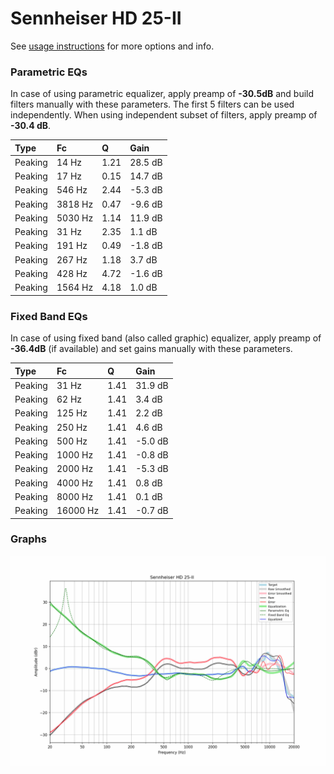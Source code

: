 # Sennheiser HD 25-II
See [usage instructions](https://github.com/jaakkopasanen/AutoEq#usage) for more options and info.

### Parametric EQs
In case of using parametric equalizer, apply preamp of **-30.5dB** and build filters manually
with these parameters. The first 5 filters can be used independently.
When using independent subset of filters, apply preamp of **-30.4 dB**.

| Type    | Fc      |    Q | Gain    |
|:--------|:--------|:-----|:--------|
| Peaking | 14 Hz   | 1.21 | 28.5 dB |
| Peaking | 17 Hz   | 0.15 | 14.7 dB |
| Peaking | 546 Hz  | 2.44 | -5.3 dB |
| Peaking | 3818 Hz | 0.47 | -9.6 dB |
| Peaking | 5030 Hz | 1.14 | 11.9 dB |
| Peaking | 31 Hz   | 2.35 | 1.1 dB  |
| Peaking | 191 Hz  | 0.49 | -1.8 dB |
| Peaking | 267 Hz  | 1.18 | 3.7 dB  |
| Peaking | 428 Hz  | 4.72 | -1.6 dB |
| Peaking | 1564 Hz | 4.18 | 1.0 dB  |

### Fixed Band EQs
In case of using fixed band (also called graphic) equalizer, apply preamp of **-36.4dB**
(if available) and set gains manually with these parameters.

| Type    | Fc       |    Q | Gain    |
|:--------|:---------|:-----|:--------|
| Peaking | 31 Hz    | 1.41 | 31.9 dB |
| Peaking | 62 Hz    | 1.41 | 3.4 dB  |
| Peaking | 125 Hz   | 1.41 | 2.2 dB  |
| Peaking | 250 Hz   | 1.41 | 4.6 dB  |
| Peaking | 500 Hz   | 1.41 | -5.0 dB |
| Peaking | 1000 Hz  | 1.41 | -0.8 dB |
| Peaking | 2000 Hz  | 1.41 | -5.3 dB |
| Peaking | 4000 Hz  | 1.41 | 0.8 dB  |
| Peaking | 8000 Hz  | 1.41 | 0.1 dB  |
| Peaking | 16000 Hz | 1.41 | -0.7 dB |

### Graphs
![](./Sennheiser%20HD%2025-II.png)